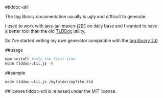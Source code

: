 #tlddoc-util

The tag library documentation usually is ugly and difficult to generate.


I used to work with java-jar-maven-j2EE on daily base and I wanted to have a better tool than the old [TLDDoc](http://search.maven.org/#artifactdetails%7Ctaglibrarydoc%7Ctlddoc%7C1.3%7Cjar) utility.

So I've started writing my own generator compatible with the [tag library 2.0](http://java.sun.com/xml/ns/j2ee/web-jsptaglibrary_2_0.xsd)

##usage
```bash
npm install #only the first time
node tlddoc-util.js -h
```

##sample

```bash
node tlddoc-util.js /myfolder/myfile.tld
```

##license
tlddoc-util is released under the MIT license.
